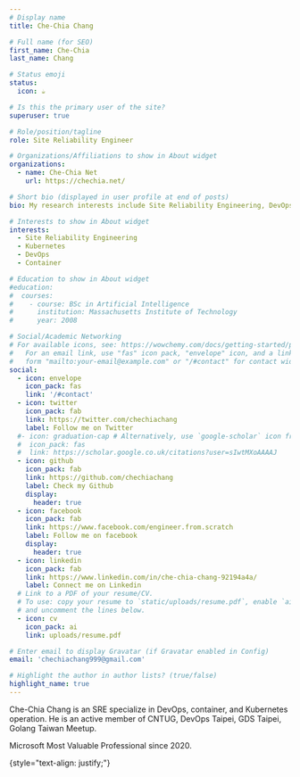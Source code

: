 ```yaml
---
# Display name
title: Che-Chia Chang

# Full name (for SEO)
first_name: Che-Chia
last_name: Chang

# Status emoji
status:
  icon: ☕️

# Is this the primary user of the site?
superuser: true

# Role/position/tagline
role: Site Reliability Engineer

# Organizations/Affiliations to show in About widget
organizations:
  - name: Che-Chia Net
    url: https://chechia.net/

# Short bio (displayed in user profile at end of posts)
bio: My research interests include Site Reliability Engineering, DevOps, Container and Kubernetes.

# Interests to show in About widget
interests:
  - Site Reliability Engineering
  - Kubernetes
  - DevOps
  - Container

# Education to show in About widget
#education:
#  courses:
#    - course: BSc in Artificial Intelligence
#      institution: Massachusetts Institute of Technology
#      year: 2008

# Social/Academic Networking
# For available icons, see: https://wowchemy.com/docs/getting-started/page-builder/#icons
#   For an email link, use "fas" icon pack, "envelope" icon, and a link in the
#   form "mailto:your-email@example.com" or "/#contact" for contact widget.
social:
  - icon: envelope
    icon_pack: fas
    link: '/#contact'
  - icon: twitter
    icon_pack: fab
    link: https://twitter.com/chechiachang
    label: Follow me on Twitter
  #- icon: graduation-cap # Alternatively, use `google-scholar` icon from `ai` icon pack
  #  icon_pack: fas
  #  link: https://scholar.google.co.uk/citations?user=sIwtMXoAAAAJ
  - icon: github
    icon_pack: fab
    link: https://github.com/chechiachang
    label: Check my Github
    display:
      header: true
  - icon: facebook
    icon_pack: fab
    link: https://www.facebook.com/engineer.from.scratch
    label: Follow me on facebook
    display:
      header: true
  - icon: linkedin
    icon_pack: fab
    link: https://www.linkedin.com/in/che-chia-chang-92194a4a/
    label: Connect me on Linkedin
  # Link to a PDF of your resume/CV.
  # To use: copy your resume to `static/uploads/resume.pdf`, enable `ai` icons in `params.yaml`,
  # and uncomment the lines below.
  - icon: cv
    icon_pack: ai
    link: uploads/resume.pdf

# Enter email to display Gravatar (if Gravatar enabled in Config)
email: 'chechiachang999@gmail.com'

# Highlight the author in author lists? (true/false)
highlight_name: true
---
```


Che-Chia Chang is an SRE specialize in DevOps, container, and Kubernetes operation. He is an active member of CNTUG, DevOps Taipei, GDS Taipei, Golang Taiwan Meetup. 

Microsoft Most Valuable Professional since 2020.

{style="text-align: justify;"}
